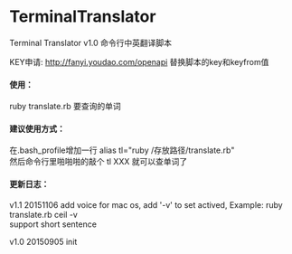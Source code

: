 # TerminalTranslator
Terminal Translator v1.0
命令行中英翻译脚本

KEY申请:  http://fanyi.youdao.com/openapi
替换脚本的key和keyfrom值

<h4>使用：</h4>
ruby translate.rb 要查询的单词

<h4>建议使用方式：</h4>
在.bash_profile增加一行 alias tl="ruby /存放路径/translate.rb" </br>
然后命令行里啪啪啪的敲个 tl XXX 就可以查单词了

<h4>更新日志：</h4>
<p>v1.1 20151106	  add voice for mac os, add '-v' to set actived, Example: ruby translate.rb ceil -v
                <br/ >support short sentence</p>
<p>v1.0 20150905   init</p>
